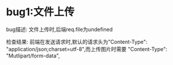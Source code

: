 # bug1:文件上传

bug描述: 文件上传时,后端req.file为undefined

检查结果: 前端在发送请求时,默认的请求头为"Content-Type": "application/json;charset=utf-8",而上传图片时需要 "Content-Type": "Mutlipart/form-data",